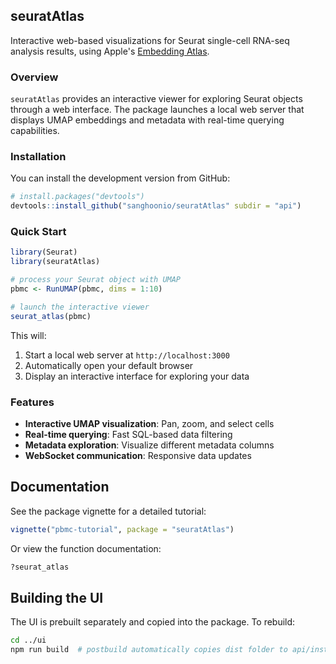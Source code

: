 ## seuratAtlas

Interactive web-based visualizations for Seurat single-cell RNA-seq analysis results, using Apple's [Embedding Atlas](https://github.com/apple/embedding-atlas).

### Overview

`seuratAtlas` provides an interactive viewer for exploring Seurat objects through a web interface. The package launches a local web server that displays UMAP embeddings and metadata with real-time querying capabilities.

### Installation

You can install the development version from GitHub:

``` r
# install.packages("devtools")
devtools::install_github("sanghoonio/seuratAtlas" subdir = "api")
```

### Quick Start

``` r
library(Seurat)
library(seuratAtlas)

# process your Seurat object with UMAP
pbmc <- RunUMAP(pbmc, dims = 1:10)

# launch the interactive viewer
seurat_atlas(pbmc)
```

This will:
1. Start a local web server at `http://localhost:3000`
2. Automatically open your default browser
3. Display an interactive interface for exploring your data

### Features

- **Interactive UMAP visualization**: Pan, zoom, and select cells
- **Real-time querying**: Fast SQL-based data filtering
- **Metadata exploration**: Visualize different metadata columns
- **WebSocket communication**: Responsive data updates

## Documentation

See the package vignette for a detailed tutorial:

``` r
vignette("pbmc-tutorial", package = "seuratAtlas")
```

Or view the function documentation:

``` r
?seurat_atlas
```

## Building the UI

The UI is prebuilt separately and copied into the package. To rebuild:

``` bash
cd ../ui
npm run build  # postbuild automatically copies dist folder to api/inst/www/
```
